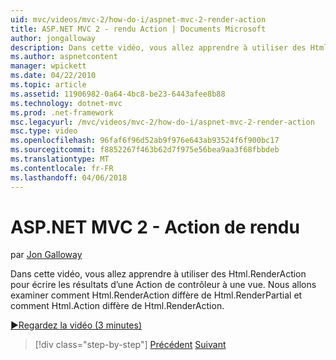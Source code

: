 ```yaml
---
uid: mvc/videos/mvc-2/how-do-i/aspnet-mvc-2-render-action
title: ASP.NET MVC 2 - rendu Action | Documents Microsoft
author: jongalloway
description: Dans cette vidéo, vous allez apprendre à utiliser des Html.RenderAction pour écrire les résultats d’une Action de contrôleur à une vue. Nous allons examiner comment Html.RenderAction diffère fr...
ms.author: aspnetcontent
manager: wpickett
ms.date: 04/22/2010
ms.topic: article
ms.assetid: 11906982-0a64-4bc8-be23-6443afee8b88
ms.technology: dotnet-mvc
ms.prod: .net-framework
msc.legacyurl: /mvc/videos/mvc-2/how-do-i/aspnet-mvc-2-render-action
msc.type: video
ms.openlocfilehash: 96faf6f96d52ab9f976e643ab93524f6f900bc17
ms.sourcegitcommit: f8852267f463b62d7f975e56bea9aa3f68fbbdeb
ms.translationtype: MT
ms.contentlocale: fr-FR
ms.lasthandoff: 04/06/2018
---
```

<a name="aspnet-mvc-2---render-action"></a>ASP.NET MVC 2 - Action de rendu
====================
par [Jon Galloway](https://github.com/jongalloway)

Dans cette vidéo, vous allez apprendre à utiliser des Html.RenderAction pour écrire les résultats d’une Action de contrôleur à une vue. Nous allons examiner comment Html.RenderAction diffère de Html.RenderPartial et comment Html.Action diffère de Html.RenderAction.

[&#9654;Regardez la vidéo (3 minutes)](https://channel9.msdn.com/Blogs/ASP-NET-Site-Videos/aspnet-mvc-2-render-action)

> [!div class="step-by-step"]
> [Précédent](aspnet-mvc-2-areas.md)
> [Suivant](5-minute-introduction-to-aspnet-mvc.md)
